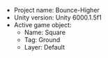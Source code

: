 <!-- UNITY CODE ASSIST INSTRUCTIONS START -->
- Project name: Bounce-Higher
- Unity version: Unity 6000.1.5f1
- Active game object:
  - Name: Square
  - Tag: Ground
  - Layer: Default
<!-- UNITY CODE ASSIST INSTRUCTIONS END -->
